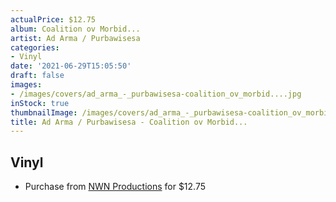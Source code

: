 ```yaml
---
actualPrice: $12.75
album: Coalition ov Morbid...
artist: Ad Arma / Purbawisesa
categories:
- Vinyl
date: '2021-06-29T15:05:50'
draft: false
images:
- /images/covers/ad_arma_-_purbawisesa-coalition_ov_morbid....jpg
inStock: true
thumbnailImage: /images/covers/ad_arma_-_purbawisesa-coalition_ov_morbid...-thumb.jpg
title: Ad Arma / Purbawisesa - Coalition ov Morbid...
---
```


## Vinyl
* Purchase from [NWN Productions](http://shop.nwnprod.com/index.php?route=product/product&path=75&product_id=1150&sort=pd.name&order=ASC) for $12.75
